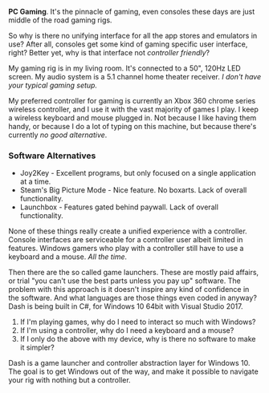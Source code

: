 ﻿﻿﻿﻿﻿﻿**PC Gaming**. It's the pinnacle of gaming, even consoles these days are just middle of the road gaming rigs.  

So why is there no unifying interface for all the app stores and emulators in use? After all, consoles get some kind of gaming specific user interface, right? Better yet, why is that interface not _controller friendly_?

﻿﻿My gaming rig is in my living room. It's connected to a 50", 120Hz LED screen. My audio system is a 5.1 channel home theater receiver. _I don't have your typical gaming setup._

My preferred controller for gaming is currently an Xbox 360 chrome series wireless controller, and I use it with the vast majority of games I play. I keep a wireless keyboard and mouse plugged in. Not because I like having them handy, or because I do a lot of typing on this machine, but because there's currently _no good alternative_.

### Software Alternatives

- Joy2Key - Excellent programs, but only focused on a single application at a time. 
- Steam's Big Picture Mode - Nice feature. No boxarts. Lack of overall functionality.
- Launchbox - Features gated behind paywall. Lack of overall functionality.
 
None of these things really create a unified experience with a controller. Console interfaces are serviceable  for a controller user albeit limited in features. Windows gamers who play with a controller still have to use a keyboard and a mouse. _All the time._

Then there are the so called game launchers. These are mostly paid affairs, or trial "you can't use the best parts unless you pay  up" software. The problem with this approach is it doesn't inspire any kind of confidence in the software. And what languages are those things even coded in anyway? Dash is being built in C#, for Windows 10 64bit with Visual Studio 2017.

1. If I'm playing games, why do I need to interact so much with Windows? 
2. If I'm using a controller, why do I need a keyboard and a mouse? 
3. If I only do the above with my device, why is there no software to make it simpler?

Dash is a game launcher and controller abstraction layer for Windows 10. The goal is to get Windows out of the way, and make it possible to navigate your rig with nothing but a controller.


